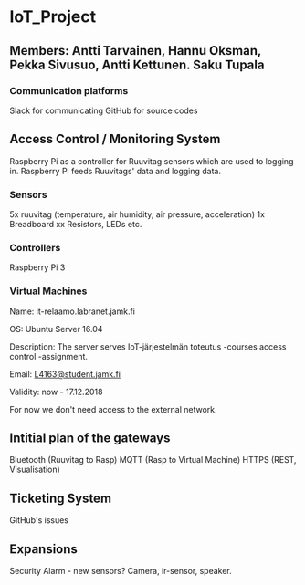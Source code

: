 # IoT_Project

## Members: Antti Tarvainen, Hannu Oksman, Pekka Sivusuo, Antti Kettunen. Saku Tupala

### Communication platforms

Slack for communicating
GitHub for source codes

## Access Control / Monitoring System

Raspberry Pi as a controller for Ruuvitag sensors which are used to logging in. Raspberry Pi feeds Ruuvitags' data and logging data.

### Sensors

5x ruuvitag (temperature, air humidity, air pressure, acceleration)
1x Breadboard
xx Resistors, LEDs etc.

### Controllers

Raspberry Pi 3

### Virtual Machines

Name: it-relaamo.labranet.jamk.fi

OS: Ubuntu Server 16.04

Description: The server serves IoT-järjestelmän toteutus -courses access control -assignment.

Email: L4163@student.jamk.fi

Validity: now - 17.12.2018

For now we don't need access to the external network.

## Intitial plan of the gateways

Bluetooth (Ruuvitag to Rasp)
MQTT (Rasp to Virtual Machine)
HTTPS (REST, Visualisation)

## Ticketing System

GitHub's issues

## Expansions

Security Alarm - new sensors? Camera, ir-sensor, speaker. 
